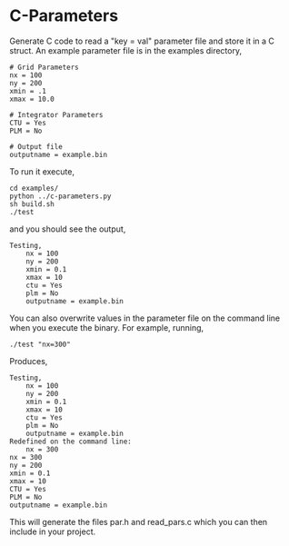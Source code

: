 # C-Parameters
Generate C code to read a "key =  val" parameter file and store it in a C struct.
An example parameter file is in the examples directory,
```
# Grid Parameters
nx = 100
ny = 200
xmin = .1
xmax = 10.0

# Integrator Parameters
CTU = Yes
PLM = No

# Output file
outputname = example.bin
```
To run it execute,
```
cd examples/
python ../c-parameters.py
sh build.sh
./test
```
and you should see the output,
```
Testing,
	nx = 100
	ny = 200
	xmin = 0.1
	xmax = 10
	ctu = Yes
	plm = No
	outputname = example.bin

```

You can also overwrite values in the parameter file on the command line when you execute the binary.
For example, running,
```
./test "nx=300"
```
Produces,
```
Testing,
	nx = 100
	ny = 200
	xmin = 0.1
	xmax = 10
	ctu = Yes
	plm = No
	outputname = example.bin
Redefined on the command line:
	nx = 300
nx = 300
ny = 200
xmin = 0.1
xmax = 10
CTU = Yes
PLM = No
outputname = example.bin
```

This will generate the files par.h and read_pars.c which you can then include in your project. 
